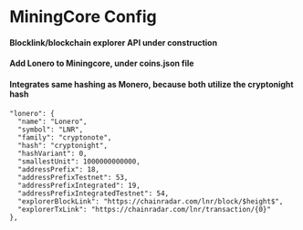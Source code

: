 # MiningCore Config
#### Blocklink/blockchain explorer API under construction
#### Add Lonero to Miningcore, under coins.json file
#### Integrates same hashing as Monero, because both utilize the cryptonight hash
  ```
  "lonero": {
    "name": "Lonero",
    "symbol": "LNR",
    "family": "cryptonote",
    "hash": "cryptonight",
    "hashVariant": 0,
    "smallestUnit": 1000000000000,
    "addressPrefix": 18,
    "addressPrefixTestnet": 53,
    "addressPrefixIntegrated": 19,
    "addressPrefixIntegratedTestnet": 54,
    "explorerBlockLink": "https://chainradar.com/lnr/block/$height$",
    "explorerTxLink": "https://chainradar.com/lnr/transaction/{0}"
  },
```
